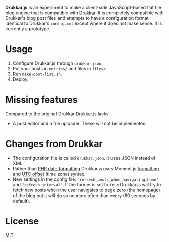 **Drukkar.js** is an experiment to make a client-side JavaScript-based flat file blog engine that is compatible with [Drukkar](http://drukkar.sourceforge.net/). It is completely compatible with Drukkar's blog post files and attempts to have a configuration format identical to Drukkar's `config.xml` except where it does not make sense. It is currently a prototype.

Usage
=====

1. Configure Drukkar.js through `drukkar.json`.
2. Put your posts in `entries/` and files in `files/`.
3. Run `make-post-list.sh`.
4. Deploy.

Missing features
================

Compared to the original Drukkar Drukkar.js lacks

* A post editor and a file uploader. These will not be implemented.

Changes from Drukkar
====================

* The configuration file is called `drukkar.json`. It uses JSON instead of XML.
* Rather than [PHP date formatting](http://php.net/manual/en/function.date.php) Drukkar.js uses Moment.js [formatting](http://momentjs.com/docs/#/displaying/format/) and [UTC offset](http://momentjs.com/docs/#/manipulating/utc-offset/) (time zone) syntax.
* New settings in the config file: `"refresh_posts_when_navigating_home"` and `"refresh_interval"`. If the former is set to `true` Drukkar.js will try to fetch new posts when the user navigates to page zero (the homepage) of the blog but it will do so no more often than every (60 seconds by default).

License
=======

MIT.
